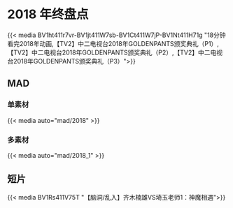 # 2018 年终盘点


{{< media BV1ht411r7vr-BV1jt411W7sb-BV1Ct411W7jP-BV1Nt411H71g
"18分钟看完2018年动画,【TV2】中二电视台2018年GOLDENPANTS颁奖典礼（P1）,【TV2】中二电视台2018年GOLDENPANTS颁奖典礼（P2）,【TV2】中二电视台2018年GOLDENPANTS颁奖典礼（P3）">}}

## MAD

### 单素材

{{< media auto="mad/2018" >}}

### 多素材

{{< media auto="mad/2018_1" >}}

## 短片

{{< media BV1Rs411V75T
"【脑洞/乱入】齐木楠雄VS埼玉老师1：神魔相遇">}}
